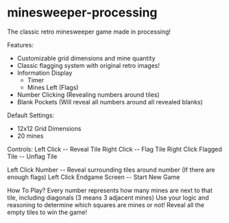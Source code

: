 # minesweeper-processing
The classic retro minesweeper game made in processing!

Features:
- Customizable grid dimensions and mine quantity
- Classic flagging system with original retro images!
- Information Display
  - Timer
  - Mines Left (Flags)
- Number Clicking (Revealing numbers around tiles)
- Blank Pockets (Will reveal all numbers around all revealed blanks)

Default Settings:
- 12x12 Grid Dimensions
- 20 mines

Controls:
Left Click -- Reveal Tile
Right Click -- Flag Tile
Right Click Flagged Tile -- Unflag Tile

Left Click Number -- Reveal surrounding tiles around number (If there are enough flags)
Left Click Endgame Screen -- Start New Game

How To Play?
Every number represents how many mines are next to that tile, including diagonals (3 means 3 adjacent mines)
Use your logic and reasoning to determine which squares are mines or not!
Reveal all the empty tiles to win the game!
